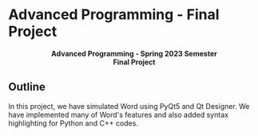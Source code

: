 # Advanced Programming - Final Project
<p  align="center"> <b>Advanced Programming - Spring 2023 Semester <br> Final Project </b> </p>

## Outline
In this project, we have simulated Word using PyQt5 and Qt Designer. We have implemented many of Word's features and also added syntax highlighting for Python and C++ codes.